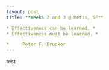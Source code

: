 ```yaml
---
layout: post
title: **Weeks 2 and 3 @ Metis, SF**

* Effectiveness can be learned. * 
* Effectiveness must be learned. *

*     Peter F. Drucker
---
```


test
